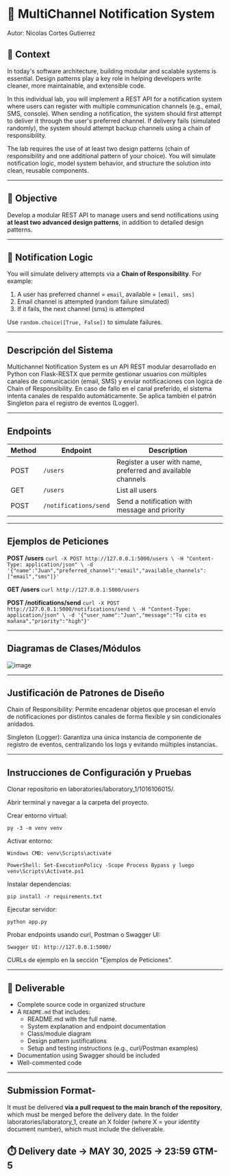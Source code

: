 # 🧪 MultiChannel Notification System
Autor: Nicolas Cortes Gutierrez

## 📝 Context

In today's software architecture, building modular and scalable systems is essential. Design patterns play a key role in helping developers write cleaner, more maintainable, and extensible code.

In this individual lab, you will implement a REST API for a notification system where users can register with multiple communication channels (e.g., email, SMS, console). When sending a notification, the system should first attempt to deliver it through the user's preferred channel. If delivery fails (simulated randomly), the system should attempt backup channels using a chain of responsibility.

The lab requires the use of at least two design patterns (chain of responsibility and one additional pattern of your choice). You will simulate notification logic, model system behavior, and structure the solution into clean, reusable components.

---

## 🎯 Objective

Develop a modular REST API to manage users and send notifications using **at least two advanced design patterns**, in addition to detailed design patterns.

---

## 🔁 Notification Logic

You will simulate delivery attempts via a **Chain of Responsibility**. For example:

1. A user has preferred channel = `email`, available = `[email, sms]`
2. Email channel is attempted (random failure simulated)
3. If it fails, the next channel (sms) is attempted

Use `random.choice([True, False])` to simulate failures.

---
## Descripción del Sistema
Multichannel Notification System es un API REST modular desarrollado en Python 
con Flask-RESTX que permite gestionar usuarios con múltiples canales de comunicación 
(email, SMS) y enviar notificaciones con lógica de Chain of Responsibility. 
En caso de fallo en el canal preferido, el sistema intenta canales de respaldo automáticamente. 
Se aplica también el patrón Singleton para el registro de eventos (Logger).

---
## Endpoints
| Method | Endpoint              | Description                                      |
|--------|-----------------------|--------------------------------------------------|
| POST   | `/users`              | Register a user with name, preferred and available channels |
| GET    | `/users`              | List all users                                   |
| POST   | `/notifications/send` | Send a notification with message and priority    |

---
## Ejemplos de Peticiones
**POST /users**
`
curl -X POST http://127.0.0.1:5000/users \
     -H "Content-Type: application/json" \
     -d '{"name":"Juan","preferred_channel":"email","available_channels":["email","sms"]}'
`

**GET /users**
`
curl http://127.0.0.1:5000/users
`

**POST /notifications/send**
`
curl -X POST http://127.0.0.1:5000/notifications/send \
     -H "Content-Type: application/json" \
     -d '{"user_name":"Juan","message":"Tu cita es mañana","priority":"high"}'
`

---
## Diagramas de Clases/Módulos
![image](https://github.com/user-attachments/assets/af75652f-2ab4-4915-9b8d-a7cfabd14154)

---
## Justificación de Patrones de Diseño
Chain of Responsibility: Permite encadenar objetos que procesan el envío de 
notificaciones por distintos canales de forma flexible y sin condicionales anidados.

Singleton (Logger): Garantiza una única instancia de componente de registro de eventos, 
centralizando los logs y evitando múltiples instancias.

---
## Instrucciones de Configuración y Pruebas

Clonar repositorio en laboratories/laboratory_1/1016106015/.

Abrir terminal y navegar a la carpeta del proyecto.

Crear entorno virtual:

`
py -3 -m venv venv
`

Activar entorno:

`
Windows CMD: venv\Scripts\activate
`

`
PowerShell: Set-ExecutionPolicy -Scope Process Bypass y luego venv\Scripts\Activate.ps1
`

Instalar dependencias:

`
pip install -r requirements.txt
`

Ejecutar servidor:

`
python app.py
`

Probar endpoints usando curl, Postman o Swagger UI:

`
Swagger UI: http://127.0.0.1:5000/
`

CURLs de ejemplo en la sección "Ejemplos de Peticiones".

---

## 📄 Deliverable

- Complete source code in organized structure
- A `README.md` that includes:
  - README.md with the full name.
  - System explanation and endpoint documentation
  - Class/module diagram
  - Design pattern justifications
  - Setup and testing instructions (e.g., curl/Postman examples)
- Documentation using Swagger should be included
- Well-commented code

---



## Submission Format- 
It must be delivered **via a pull request to the main branch of the repository**, which must be merged before the delivery date. In the folder laboratories/laboratory_1, create an X folder (where X = your identity document number), which must include the deliverable.


## ⏱️ Delivery date -> MAY 30, 2025 -> 23:59 GTM-5
